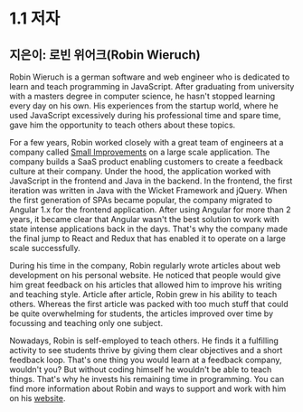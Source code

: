 # 1.1 저자
## 지은이: 로빈 위어크(Robin Wieruch)

Robin Wieruch is a german software and web engineer who is dedicated to learn and teach programming in JavaScript. After graduating from university with a masters degree in computer science, he hasn't stopped learning every day on his own. His experiences from the startup world, where he used JavaScript excessively during his professional time and spare time, gave him the opportunity to teach others about these topics.

For a few years, Robin worked closely with a great team of engineers at a company called [Small Improvements](https://www.small-improvements.com/) on a large scale application. The company builds a SaaS product enabling customers to create a feedback culture at their company. Under the hood, the application worked with JavaScript in the frontend and Java in the backend. In the frontend, the first iteration was written in Java with the Wicket Framework and jQuery. When the first generation of SPAs became popular, the company migrated to Angular 1.x for the frontend application. After using Angular for more than 2 years, it became clear that Angular wasn't the best solution to work with state intense applications back in the days. That's why the company made the final jump to React and Redux that has enabled it to operate on a large scale successfully.

During his time in the company, Robin regularly wrote articles about web development on his personal website. He noticed that people would give him great feedback on his articles that allowed him to improve his writing and teaching style. Article after article, Robin grew in his ability to teach others. Whereas the first article was packed with too much stuff that could be quite overwhelming for students, the articles improved over time by focussing and teaching only one subject.

Nowadays, Robin is self-employed to teach others. He finds it a fulfilling activity to see students thrive by giving them clear objectives and a short feedback loop. That's one thing you would learn at a feedback company, wouldn't you? But without coding himself he wouldn't be able to teach things. That's why he invests his remaining time in programming. You can find more information about Robin and ways to support and work with him on his [website](https://www.robinwieruch.de/about).
